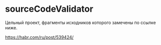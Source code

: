 # sourceCodeValidator
Цельный проект, фрагменты исходников которого замечены по ссылке ниже.

https://habr.com/ru/post/539424/